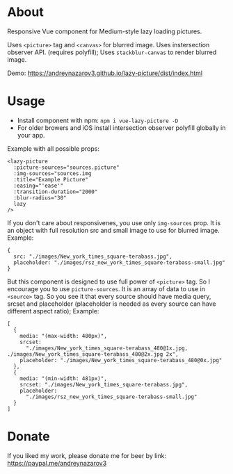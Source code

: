 # About

Responsive Vue component for Medium-style lazy loading pictures.

Uses `<picture>` tag and `<canvas>` for blurred image.
Uses instersection observer API. (requires polyfill);
Uses `stackblur-canvas` to render blurred image.

Demo: https://andreynazarov3.github.io/lazy-picture/dist/index.html

# Usage

- Install component with npm: `npm i vue-lazy-picture -D`
- For older browers and iOS install intersection observer polyfill globally in your app.

Example with all possible props:

```
<lazy-picture
  :picture-sources="sources.picture"
  :img-sources="sources.img
  :title="Example Picture"
  :easing="'ease'"
  :transition-duration="2000"
  :blur-radius="30"
  lazy
/>
```

If you don't care about responsivenes, you use only `img-sources` prop.
It is an object with full resolution src and small image to use for blurred image.
Example:

```
{
  src: "./images/New_york_times_square-terabass.jpg",
  placeholder: "./images/rsz_new_york_times_square-terabass-small.jpg"
}
```

But this component is designed to use full power of `<picture>` tag. So I encourage you to use `picture-sources`. It is an array of data to use in `<source>` tag.
So you see it that every source should have media query, srcset and placeholder (placeholder is needed as every source can have different aspect ratio);
Example:
```
[
  {
    media: "(max-width: 480px)",
    srcset:
      "./images/New_york_times_square-terabass_480@1x.jpg, ./images/New_york_times_square-terabass_480@2x.jpg 2x",
    placeholder: "./images/New_york_times_square-terabass_480@0x.jpg"
  },
  {
    media: "(min-width: 481px)",
    srcset: "./images/New_york_times_square-terabass.jpg",
    placeholder:
      "./images/rsz_new_york_times_square-terabass-small.jpg"
  }
]
```

# Donate

If you liked my work, please donate me for beer by link:
https://paypal.me/andreynazarov3
